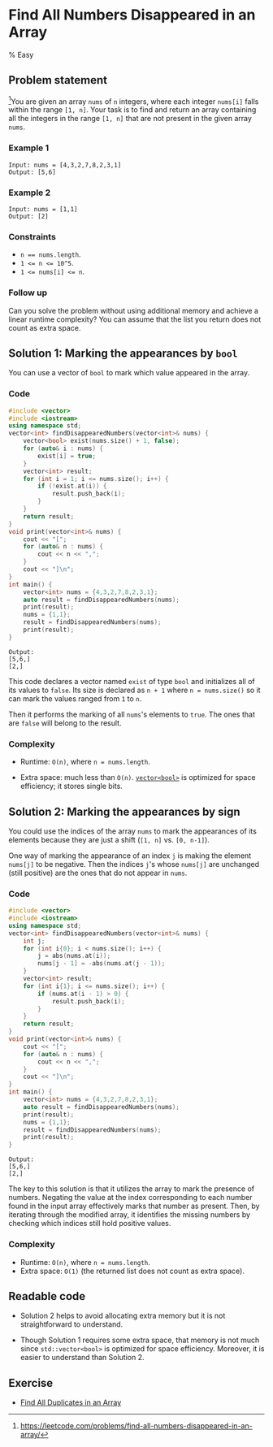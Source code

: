 # Find All Numbers Disappeared in an Array
% Easy 

## Problem statement

[^url]You are given an array `nums` of `n` integers, where each integer `nums[i]` falls within the range `[1, n]`. Your task is to find and return an array containing all the integers in the range `[1, n]` that are not present in the given array `nums`.

[^url]: https://leetcode.com/problems/find-all-numbers-disappeared-in-an-array/ 
### Example 1
```text
Input: nums = [4,3,2,7,8,2,3,1]
Output: [5,6]
```

### Example 2
```text
Input: nums = [1,1]
Output: [2]
```

### Constraints
* `n == nums.length`.
* `1 <= n <= 10^5`.
* `1 <= nums[i] <= n`.
 

### Follow up

Can you solve the problem without using additional memory and achieve a linear runtime complexity? You can assume that the list you return does not count as extra space.

## Solution 1: Marking the appearances by `bool`

You can use a vector of `bool` to mark which value appeared in the array.

### Code

```cpp
#include <vector>
#include <iostream>
using namespace std;
vector<int> findDisappearedNumbers(vector<int>& nums) {        
    vector<bool> exist(nums.size() + 1, false);        
    for (auto& i : nums) {
        exist[i] = true;
    }
    vector<int> result;
    for (int i = 1; i <= nums.size(); i++) {
        if (!exist.at(i)) {
            result.push_back(i);
        }
    }
    return result;
}
void print(vector<int>& nums) {
    cout << "[";
    for (auto& n : nums) {
        cout << n << ",";
    }
    cout << "]\n";
}
int main() {
    vector<int> nums = {4,3,2,7,8,2,3,1};
    auto result = findDisappearedNumbers(nums);
    print(result);
    nums = {1,1};
    result = findDisappearedNumbers(nums);
    print(result);
}
```
```text
Output:
[5,6,]
[2,]
```

This code declares a vector named `exist` of type `bool` and initializes all of its values to `false`. Its size is declared as `n + 1` where `n = nums.size()` so it can mark the values ranged from `1` to `n`.

Then it performs the marking of all `nums`'s elements to `true`. The ones that are `false` will belong to the result.

### Complexity

* Runtime: `O(n)`, where `n = nums.length`.
    
* Extra space: much less than `O(n)`. [`vector<bool>`](https://en.cppreference.com/w/cpp/container/vector_bool) is optimized for space efficiency; it stores single bits.
    

## Solution 2: Marking the appearances by sign

You could use the indices of the array `nums` to mark the appearances of its elements because they are just a shift (`[1, n]` vs. `[0, n-1]`).

One way of marking the appearance of an index `j` is making the element `nums[j]` to be negative. Then the indices `j`'s whose `nums[j]` are unchanged (still positive) are the ones that do not appear in `nums`.

### Code

```cpp
#include <vector>
#include <iostream>
using namespace std;
vector<int> findDisappearedNumbers(vector<int>& nums) {
    int j;
    for (int i{0}; i < nums.size(); i++) {
        j = abs(nums.at(i));
        nums[j - 1] = -abs(nums.at(j - 1));
    }
    vector<int> result;
    for (int i{1}; i <= nums.size(); i++) {
        if (nums.at(i - 1) > 0) {
            result.push_back(i);
        }
    }
    return result;
}
void print(vector<int>& nums) {
    cout << "[";
    for (auto& n : nums) {
        cout << n << ",";
    }
    cout << "]\n";
}
int main() {
    vector<int> nums = {4,3,2,7,8,2,3,1};
    auto result = findDisappearedNumbers(nums);
    print(result);
    nums = {1,1};
    result = findDisappearedNumbers(nums);
    print(result);
}
```
```text
Output:
[5,6,]
[2,]
```

The key to this solution is that it utilizes the array to mark the presence of numbers. Negating the value at the index corresponding to each number found in the input array effectively marks that number as present. Then, by iterating through the modified array, it identifies the missing numbers by checking which indices still hold positive values.

### Complexity

* Runtime: `O(n)`, where `n = nums.length`.
* Extra space: `O(1)` (the returned list does not count as extra space).

## Readable code

* Solution 2 helps to avoid allocating extra memory but it is not straightforward to understand.
    
* Though Solution 1 requires some extra space, that memory is not much since `std::vector<bool>` is optimized for space efficiency. Moreover, it is easier to understand than Solution 2.

## Exercise
- [Find All Duplicates in an Array](https://leetcode.com/problems/find-all-duplicates-in-an-array)